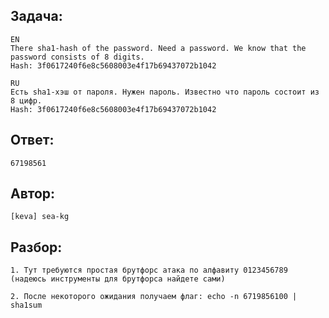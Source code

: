 ## Задача: 
    EN
    There sha1-hash of the password. Need a password. We know that the password consists of 8 digits.
    Hash: 3f0617240f6e8c5608003e4f17b69437072b1042

    RU
    Есть sha1-хэш от пароля. Нужен пароль. Известно что пароль состоит из 8 цифр.
    Hash: 3f0617240f6e8c5608003e4f17b69437072b1042

## Ответ:
    67198561

## Автор: 
    [keva] sea-kg

## Разбор:
    1. Тут требуются простая брутфорс атака по алфавиту 0123456789 (надеюсь инструменты для брутфорса найдете сами)
    
    2. После некоторого ожидания получаем флаг: echo -n 6719856100 | sha1sum
